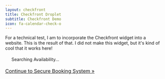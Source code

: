 ```yaml
---
layout: checkfront
title: Checkfront Droplet
subtitle: Checkfront Demo
icon: fa-calendar-check-o
---
```


For a technical test, I am to incorporate the Checkfront widget into a website. This is the result of that. I did not make this widget, but it's kind of cool that it works here!

<div class="cf-droplet">
    <script type="text/javascript" src="//jayscodingservices.checkfront.com/lib/interface--0.js"></script>
    <!-- CHECKFRONT BOOKING PLUGIN v25-->
    <div id="CHECKFRONT_WIDGET_01"><p id="CHECKFRONT_LOADER" style="background: url('//jayscodingservices.checkfront.com/images/loader.gif') left center no-repeat; padding: 5px 5px 5px 20px">Searching Availability...</p></div>
    <script>
        new DROPLET.Widget ({
        host: 'jayscodingservices.checkfront.com',
        target: 'CHECKFRONT_WIDGET_01',
        provider: 'droplet'
        }).render();
    </script>
    <noscript><a href="https://jayscodingservices.checkfront.com/reserve/" style="font-size: 16px">Continue to Secure Booking System &raquo;</a></noscript>
</div>